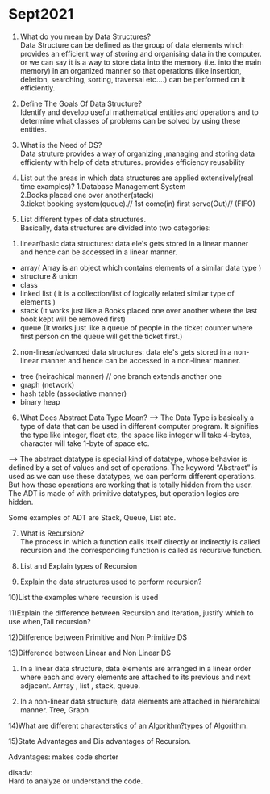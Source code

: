 # Sept2021
1) What do you mean by Data Structures?                                                                                                                                           
Data Structure can be defined as the group of data elements which provides an efficient 
way of storing and organising data in the computer.
or we can say
it is a way to store data into the memory (i.e. into the main memory) in an organized manner so
that operations (like insertion, deletion, searching, sorting, traversal etc....) can be performed on it
efficiently.

2) Define The Goals Of Data Structure?                                                                                                                                           
 Identify and develop useful mathematical entities and operations and to determine what classes of problems 
can be solved by using these entities.


3) What is the Need of DS?                                                                                                                                                       
Data struture provides a way of organizing ,managing and storing data efficienty with help
of data strutures.
provides efficiency
reusability


4) List out the areas in which data structures are applied extensively(real time examples)?                                                                                      1.Database Management System                                                                                                                                            
2.Books placed one over another(stack)                                                                                                                                           
3.ticket booking system(queue).// 1st come(in) first serve(Out)//  (FIFO)


5) List different types of data structures.                                                                                                                                    
   Basically, data structures are divided into two categories:
     
  1. linear/basic data structures: data ele's gets stored in a linear manner and hence can be accessed
in a linear manner.
- array( Array is an object which contains elements of a similar data type )
- structure & union
- class 
- linked list ( it is a collection/list of logically related similar type of elements )
- stack (It works just like a Books placed one over another where the last book kept will be removed first)
- queue (It works just like a queue of people in the ticket counter where first person on the queue will get the ticket first.)

 2. non-linear/advanced data structures: data ele's gets stored in a non-linear manner and hence
can be accessed in a non-linear manner.
- tree (heirachical manner) // one branch extends another one
- graph (network)
- hash table (associative manner)
- binary heap

6) What Does Abstract Data Type Mean?                                                                                                                                           --> The Data Type is basically a type of data that can be used in different computer program. It signifies the type like integer, float etc, the space like integer will take 4-bytes, character will take 1-byte of space etc.

--> The abstract datatype is special kind of datatype, whose behavior is defined by a set of values and set of operations. The keyword “Abstract” is used as we can use these datatypes, we can perform different operations. But how those operations are working that is totally hidden from the user. The ADT is made of with primitive datatypes, but operation logics are hidden.

Some examples of ADT are Stack, Queue, List etc.                                                                                                                            

7) What is Recursion?                                                                                                                                                           
The process in which a function calls itself directly or indirectly is called recursion and 
the corresponding function is called as recursive function.

8) List and Explain types of Recursion
                                                    


9) Explain the data structures used to perform recursion?                         



10)List the examples where recursion is used



11)Explain the difference between Recursion and Iteration, justify which to use when,Tail recursion?



12)Difference between Primitive and Non Primitive DS


13)Difference between Linear and Non Linear DS
 1. In a linear data structure, data elements are arranged in a linear order where each and every elements are attached to its previous and next adjacent.
Arrray , list , stack, queue.

 2. In a non-linear data structure, data elements are attached in hierarchical manner.
 Tree, Graph
 

14)What are different characterstics of an Algorithm?types of Algorithm.


15)State Advantages and Dis advantages of Recursion.                                                                                                                             

Advantages:
makes code shorter

disadv:                                                                                                                                                                         
Hard to analyze or understand the code.
